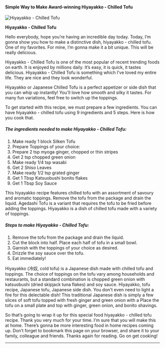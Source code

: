             

#### Simple Way to Make Award-winning Hiyayakko - Chilled Tofu

![Hiyayakko - Chilled Tofu](https://img-global.cpcdn.com/recipes/2453580_1467d5fb89801c5e/751x532cq70/hiyayakko-chilled-tofu-recipe-main-photo.jpg)

**Hiyayakko - Chilled Tofu**

Hello everybody, hope you’re having an incredible day today. Today, I’m gonna show you how to make a distinctive dish, hiyayakko - chilled tofu. One of my favorites. For mine, I’m gonna make it a bit unique. This will be really delicious.

Hiyayakko - Chilled Tofu is one of the most popular of recent trending foods on earth. It is enjoyed by millions daily. It’s easy, it is quick, it tastes delicious. Hiyayakko - Chilled Tofu is something which I’ve loved my entire life. They are nice and they look wonderful.

Hiyayakko or Japanese Chilled Tofu is a perfect appetizer or side dish that you can whip up instantly! You'll love how smooth and silky it tastes. For many fun variations, feel free to switch up the toppings.

To get started with this recipe, we must prepare a few ingredients. You can have hiyayakko - chilled tofu using 9 ingredients and 5 steps. Here is how you cook that.

##### The ingredients needed to make Hiyayakko - Chilled Tofu:

1.  Make ready 1 block Silken Tofu
2.  Prepare Toppings of your choice:
3.  Prepare 2 tsp myoga ginger, chopped or thin stripes
4.  Get 2 tsp chopped green onion
5.  Make ready 1/4 tsp wasabi
6.  Get 2 Shiso Leaves
7.  Make ready 1/2 tsp grated ginger
8.  Get 1 Tbsp Katsuobushi bonito flakes
9.  Get 1 Tbsp Soy Sauce

This hiyayakko recipe features chilled tofu with an assortment of savoury and aromatic toppings. Remove the tofu from the package and drain the liquid. Agedashi Tofu is a variant that requires the tofu to be fried before adding the toppings. Hiyayakko is a dish of chilled tofu made with a variety of toppings.

##### Steps to make Hiyayakko - Chilled Tofu:

1.  Remove the tofu from the package and drain the liquid.
2.  Cut the block into half. Place each half of tofu in a small bowl.
3.  Garnish with the toppings of your choice as desired.
4.  Drizzle the soy sauce over the tofu.
5.  Eat immediately!

Hiyayakko (冷奴, cold tofu) is a Japanese dish made with chilled tofu and toppings. The choice of toppings on the tofu vary among households and restaurants, but a standard combination is chopped green onion with katsuobushi (dried skipjack tuna flakes) and soy sauce. Hiyayakko, tofu recipe, Japanese tofu, Japanese side dish. You don't even need to light a fire for this delectable dish! This traditional Japanese dish is simply a few slices of soft tofu topped with fresh ginger and green onion with a Place the tofu on a small plate and top with ginger, green onion, and bonito shavings.

So that’s going to wrap it up for this special food hiyayakko - chilled tofu recipe. Thank you very much for your time. I’m sure that you will make this at home. There’s gonna be more interesting food in home recipes coming up. Don’t forget to bookmark this page on your browser, and share it to your family, colleague and friends. Thanks again for reading. Go on get cooking!

* * *